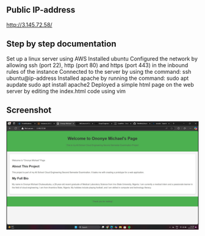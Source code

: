 ## Public IP-address

http://3.145.72.58/



## Step by step documentation

Set up a linux server using AWS
Installed ubuntu
Configured the network by allowing ssh (port 22), http (port 80) and https (port 443) in the inbound rules of the instance
Connected to the server by using the command: ssh ubuntu@ip-address
Installed  apache by running the command: sudo apt aupdate
sudo apt install apache2
Deployed a simple html page on the web server by editing the index.html code using vim

## Screenshot

![Ononye's Page Screenshot](myscreenshot.jpg)